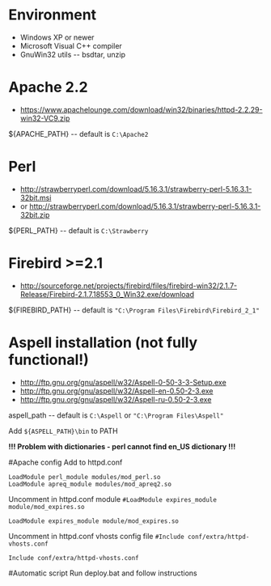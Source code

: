 # Environment
 * Windows XP or newer
 * Microsoft Visual C++ compiler
 * GnuWin32 utils -- bsdtar, unzip

# Apache 2.2
 * https://www.apachelounge.com/download/win32/binaries/httpd-2.2.29-win32-VC9.zip

${APACHE_PATH} -- default is `C:\Apache2`

# Perl
 * http://strawberryperl.com/download/5.16.3.1/strawberry-perl-5.16.3.1-32bit.msi 
 * or http://strawberryperl.com/download/5.16.3.1/strawberry-perl-5.16.3.1-32bit.zip

${PERL_PATH} -- default is `C:\Strawberry`

# Firebird >=2.1
 * http://sourceforge.net/projects/firebird/files/firebird-win32/2.1.7-Release/Firebird-2.1.7.18553_0_Win32.exe/download
 
${FIREBIRD_PATH} -- default is `"C:\Program Files\Firebird\Firebird_2_1"`

# Aspell installation (not fully functional!)
 * http://ftp.gnu.org/gnu/aspell/w32/Aspell-0-50-3-3-Setup.exe
 * http://ftp.gnu.org/gnu/aspell/w32/Aspell-en-0.50-2-3.exe
 * http://ftp.gnu.org/gnu/aspell/w32/Aspell-ru-0.50-2-3.exe

aspell_path -- default is `C:\Aspell` or `"C:\Program Files\Aspell"`

Add `${ASPELL_PATH}\bin` to PATH

**!!! Problem with dictionaries - perl cannot find en_US dictionary !!!**

#Apache config 
Add to httpd.conf
```
LoadModule perl_module modules/mod_perl.so
LoadModule apreq_module modules/mod_apreq2.so
```
Uncomment in httpd.conf module `#LoadModule expires_module module/mod_expires.so`
```
LoadModule expires_module module/mod_expires.so
```
Uncomment in httpd.conf vhosts config file `#Include conf/extra/httpd-vhosts.conf`
```
Include conf/extra/httpd-vhosts.conf
```

#Automatic script
Run deploy.bat and follow instructions